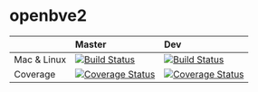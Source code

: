 # openbve2

|             |  Master  |   Dev  |
|:------------|:---------|:-------|
| Mac & Linux | [![Build Status](https://travis-ci.org/Sirflankalot/openbve2.svg?branch=master)](https://travis-ci.org/Sirflankalot/openbve2) | [![Build Status](https://travis-ci.org/Sirflankalot/openbve2.svg?branch=dev)](https://travis-ci.org/Sirflankalot/openbve2) |
| Coverage    |[![Coverage Status](https://coveralls.io/repos/github/Sirflankalot/openbve2/badge.svg?branch=master)](https://coveralls.io/github/Sirflankalot/openbve2?branch=master) | [![Coverage Status](https://coveralls.io/repos/github/Sirflankalot/openbve2/badge.svg?branch=dev)](https://coveralls.io/github/Sirflankalot/openbve2?branch=dev) |
